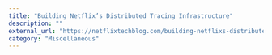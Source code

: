 ```yaml
---
title: "Building Netflix’s Distributed Tracing Infrastructure"
description: ""
external_url: "https://netflixtechblog.com/building-netflixs-distributed-tracing-infrastructure-bb856c319304"
category: "Miscellaneous"
---
```

